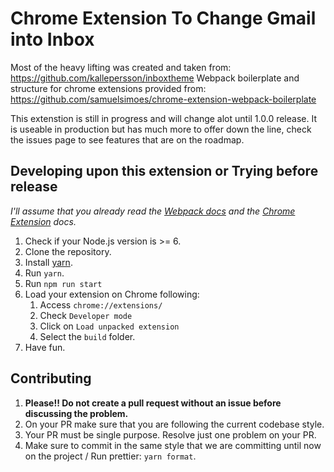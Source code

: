 # Chrome Extension To Change Gmail into Inbox

Most of the heavy lifting was created and taken from: https://github.com/kallepersson/inboxtheme
Webpack boilerplate and structure for chrome extensions provided from: https://github.com/samuelsimoes/chrome-extension-webpack-boilerplate

This extenstion is still in progress and will change alot until 1.0.0 release. It is useable in production but has much more to offer down the line, check the issues page to see features that are on the roadmap.

## Developing upon this extension or Trying before release
_I'll assume that you already read the [Webpack docs](https://webpack.github.io/docs) and the [Chrome Extension](https://developer.chrome.com/extensions/getstarted) docs._


1. Check if your Node.js version is >= 6.
2. Clone the repository.
3. Install [yarn](https://yarnpkg.com/lang/en/docs/install/).
4. Run `yarn`.
7. Run `npm run start`
8. Load your extension on Chrome following:
    1. Access `chrome://extensions/`
    2. Check `Developer mode`
    3. Click on `Load unpacked extension`
    4. Select the `build` folder.
8. Have fun.

## Contributing

1. **Please!! Do not create a pull request without an issue before discussing the problem.**
2. On your PR make sure that you are following the current codebase style.
3. Your PR must be single purpose. Resolve just one problem on your PR.
4. Make sure to commit in the same style that we are committing until now on the project / Run prettier: `yarn format`.
